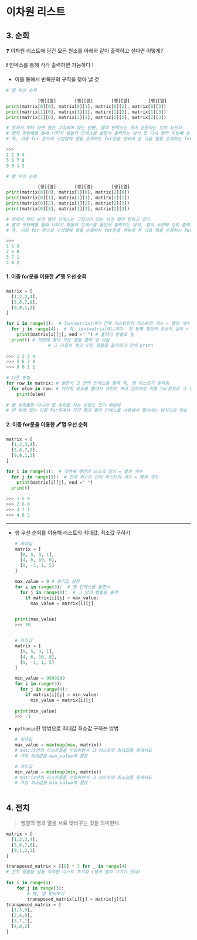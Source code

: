 

# 이차원 리스트 

## 3. 순회

❓ 이차원 리스트에 담긴 모든 원소를 아래와 같이 출력하고 싶다면 어떻게?

❗️ 인덱스를 통해 각각 출력하면 가능하다 !

- 이를 통해서 반복문의 규칙을 찾아 낼 것 

```python
# 행 우선 순회

            [행][열]       [행][열]       [행][열]       [행][열] 
print(matrix[0][0], matrix[0][1], matrix[0][2], matrix[0][3])
print(matrix[1][0], matrix[1][1], matirx[1][2], matrix[1][3])
print(matrix[2][0], matrix[2][1], matrix[2][2], matrix[2][3])

# 위에서 부터 보면 행은 고정되어 있는 반면, 열의 인덱스는 계속 순환하는 것이 보인다 
# 행의 첫번째를 돌때 나머지 열들의 인덱스를 돌면서 출력하는 방식 또 다시 행의 두번째 순회 출력
# 즉, 이중 for 문으로 구성할때 행을 순회하는 for문을 맨위에 둔 다음 열을 순회하는 for문을 밑에 두고 출력해야한다

>>> 
1 2 3 4
5 6 7 8
9 0 1 2
```

```python
# 열 우선 순회

            [행][열]       [행][열]       [행][열] 
print(matrix[0][0], matrix[1][0], matrix[2][0])
print(matrix[0][1], matrix[1][1], matirx[2][1])
print(matrix[0][2], matrix[1][2], matrix[2][2])
print(matrix[0][3], matrix[1][3], matrix[2][3])

# 위에서 부터 보면 열의 인덱스는 고정되어 있는 반면 행이 변하고 있다
# 열의 첫번째를 돌때 나머지 행들의 인덱스를 돌면서 출력하는 방식, 열의 두번째 순회 출력, 열의 세번째 출력
# 즉, 이중 for 문으로 구성할때 열을 순회하는 for문을 맨위에 둔 다음 행을 순회하는 for문을 밑에 두고 출력해야한다

>>>
1 5 9
2 6 0
3 7 1
4 8 2
```



#### 1. 이중 for문을 이용한 🖍행 우선 순회

```python
matrix = [
  [1,2,3,4],
  [5,6,7,8],
  [9,0,1,2]
]

for i in range(3):  # len(matrix)이다 전체 리스트안의 리스트의 개수 = 행의 개수 
  for j in range(4):  # 즉, len(matrix[0])이다. 첫 번째 행안의 요소의 길이 = 열의 개수 
    print(matrix[i][j], end =" ") # 출력이 한둘로 됨 
  print() # 첫번재 행의 모든 열을 뽑아 낸 다음 
  				# 그 다음의 행의 모든 열들을 출력하기 전에 pritn
  
>>> 1 2 3 4
>>> 5 6 7 8
>>> 9 0 1 2 

# 다른 방법
for row in matrix: # 돌면서 그 안의 인덱스를 출력 즉, 행 리스트가 출력됨
  for elem in row: # 각각의 요소를 뽑아서 프린트 하고 싶으므로 이중 for문으로 그 인덱스 리스트안의 요소를 반복문으로 뽑아준다.
    print(elem)
    
# 행 순회뿐만 아니라 열 순회를 하는 방법도 있기 때문에 
# 맨 위에 있는 이중 for문에서 각각 행과 열의 인덱스를 사용해서 뽑아내는 방식으로 연습 
```



#### 2. 이중 for문을 이용한 🖍열 우선 순회

```python
matrix = [
  [1,2,3,4],
  [5,6,7,8],
  [9,0,1,2]
]

for i in range(4):  # 첫번째 행안의 요소의 길이 = 열의 개수 
  for j in range(3):  # 천체 리스트 안의 리스트의 개수 = 헹의 개수 
    print(matrix[i][j], end =" ")
  print()
  
>>> 1 5 9
>>> 2 6 0
>>> 3 7 1
>>> 4 8 2
```

---

- 행 우선 순회를 이용해 리스트의 최대값, 최소값 구하기

  ```python
  # 최대값
  matrix = [
    [0, 5, 3, 1],
    [4, 6, 10, 8],
    [9, -1, 1, 5]
  ]
  
  max_value = 0 # 초기값 설정 
  for i in range(3):  # 행 인덱스를 돌면서 
    for j in range(4):  # 그 안의 열둘을 출력 
      if matrix[i][j] > max_value:
        max_value = matrix[i][j]
        
  
  print(max_value)
  >>> 10
  
  
  # 최소값
  matrix = [
    [0, 5, 3, 1],
    [4, 6, 10, 8],
    [9, -1, 1, 5]
  ]
  
  min_value = 9999999
  for i in range(3):
    for j in range(4):
      if matrix[i][j] < min_value:
        min_value = matrix[i][j]
        
  print(min_value)
  >>> -1
  ```

- `pythonic`한 방법으로 최대값 최소값 구하는 방법

  ```python
  # 최대값
  max_value = max(map(max, matrix))
  # matrix안의 리스트들을 순회하면서 그 리스트의 최대값들 중에서도
  # 가장 최대값을 max_value에 할당
  
  # 최소값
  min_value = min(map(min, matrix))
  # matrix안의 리스트들을 순회하면서 그 리스트의 최소값들 중에서도
  # 가장 최소값을 min_value에 할당



## 4. 전치

> 행렬의 행과 열을 서로 맞바꾸는 것을 의미한다.

```python
matrix = [
  [1,2,3,4],
  [5,6,7,8],
  [9,1,2,3]
]

transposed_matrix = [[0] * 3 for _ in range(4)
# 전치 행렬을 담을 이차원 리스트 초기화 (행과 열의 크기가 반대)  
                     
for i in range(4):
    for j in range(3):
        # 행, 열 맞바꾸기            
        transposed_matrix[i][j] = matrix[j][i]
transposed_matrix = [
  [1,5,9],
  [2,6,0],
  [3,7,1],
  [4,8,2]
]         
```


